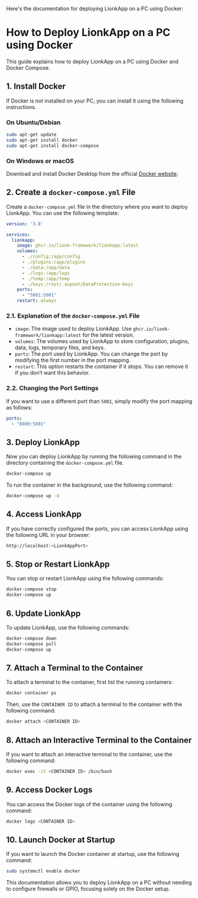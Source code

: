 Here's the documentation for deploying LionkApp on a PC using Docker:

# How to Deploy LionkApp on a PC using Docker

This guide explains how to deploy LionkApp on a PC using Docker and Docker Compose.

## 1. Install Docker

If Docker is not installed on your PC, you can install it using the following instructions.

### On Ubuntu/Debian
```bash
sudo apt-get update
sudo apt-get install docker
sudo apt-get install docker-compose
```

### On Windows or macOS
Download and install Docker Desktop from the official [Docker website](https://docs.docker.com/get-started/).

## 2. Create a `docker-compose.yml` File

Create a `docker-compose.yml` file in the directory where you want to deploy LionkApp. You can use the following template:

```yaml
version: '3.8'

services:
  lionkapp:
    image: ghcr.io/lionk-framework/lionkapp:latest
    volumes:
      - ./config:/app/config
      - ./plugins:/app/plugins
      - ./data:/app/data
      - ./logs:/app/logs
      - ./temp:/app/temp
      - ./keys:/root/.aspnet/DataProtection-Keys
    ports:
      - "5001:5001"
    restart: always
```

### 2.1. Explanation of the `docker-compose.yml` File
- `image`: The image used to deploy LionkApp. Use `ghcr.io/lionk-framework/lionkapp:latest` for the latest version.
- `volumes`: The volumes used by LionkApp to store configuration, plugins, data, logs, temporary files, and keys.
- `ports`: The port used by LionkApp. You can change the port by modifying the first number in the port mapping.
- `restart`: This option restarts the container if it stops. You can remove it if you don’t want this behavior.

### 2.2. Changing the Port Settings

If you want to use a different port than `5001`, simply modify the port mapping as follows:

```yaml
ports:
  - "8080:5001"
```

## 3. Deploy LionkApp

Now you can deploy LionkApp by running the following command in the directory containing the `docker-compose.yml` file.

```bash
docker-compose up
```

To run the container in the background, use the following command:

```bash
docker-compose up -d
```

## 4. Access LionkApp

If you have correctly configured the ports, you can access LionkApp using the following URL in your browser:

```bash
http://localhost:<LionkAppPort>
```

## 5. Stop or Restart LionkApp

You can stop or restart LionkApp using the following commands:

```bash
docker-compose stop
docker-compose up
```

## 6. Update LionkApp

To update LionkApp, use the following commands:

```bash
docker-compose down
docker-compose pull
docker-compose up
```

## 7. Attach a Terminal to the Container

To attach a terminal to the container, first list the running containers:

```bash
docker container ps
```

Then, use the `CONTAINER ID` to attach a terminal to the container with the following command:

```bash
docker attach <CONTAINER ID>
```

## 8. Attach an Interactive Terminal to the Container

If you want to attach an interactive terminal to the container, use the following command:

```bash
docker exec -it <CONTAINER ID> /bin/bash
```

## 9. Access Docker Logs

You can access the Docker logs of the container using the following command:

```bash
docker logs <CONTAINER ID>
```

## 10. Launch Docker at Startup

If you want to launch the Docker container at startup, use the following command:

```bash
sudo systemctl enable docker
```

This documentation allows you to deploy LionkApp on a PC without needing to configure firewalls or GPIO, focusing solely on the Docker setup.